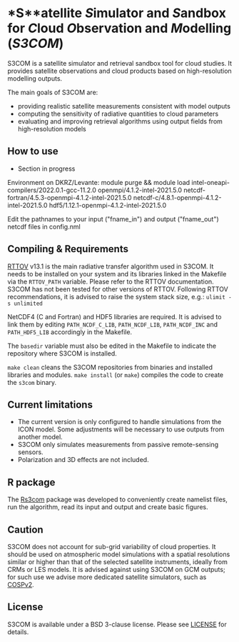 # *S**atellite *S*imulator and *S*andbox for *C*loud *O*bservation and *M*odelling (*S3COM*)

S3COM is a satellite simulator and retrieval sandbox tool for cloud studies. It provides satellite observations and cloud products based on high-resolution modelling outputs.

The main goals of S3COM are:
- providing realistic satellite measurements consistent with model outputs
- computing the sensitivity of radiative quantities to cloud parameters
- evaluating and improving retrieval algorithms using output fields from high-resolution models

How to use
----------

- Section in progress

Environment on DKRZ/Levante: module purge && module load intel-oneapi-compilers/2022.0.1-gcc-11.2.0 openmpi/4.1.2-intel-2021.5.0 netcdf-fortran/4.5.3-openmpi-4.1.2-intel-2021.5.0 netcdf-c/4.8.1-openmpi-4.1.2-intel-2021.5.0 hdf5/1.12.1-openmpi-4.1.2-intel-2021.5.0

Edit the pathnames to your input ("fname_in") and output ("fname_out") netcdf files in config.nml

Compiling & Requirements
------------------------

[RTTOV](https://nwp-saf.eumetsat.int/site/software/rttov) v13.1 is the main radiative transfer algorithm used in S3COM. It needs to be installed on your system and its libraries linked in the Makefile via the `RTTOV_PATH` variable. Please refer to the RTTOV documentation. S3COM has not been tested for other versions of RTTOV. Following RTTOV recommendations, it is advised to raise the system stack size, e.g.: `ulimit -s unlimited` 

NetCDF4 (C and Fortran) and HDF5 libraries are required. It is advised to link them by editing `PATH_NCDF_C_LIB`, `PATH_NCDF_LIB`, `PATH_NCDF_INC` and `PATH_HDF5_LIB` accordingly in the Makefile. 

The `basedir` variable must also be edited in the Makefile to indicate the repository where S3COM is installed.

`make clean` cleans the S3COM repositories from binaries and installed libraries and modules. `make install` (or `make`) compiles the code to create the `s3com` binary.

Current limitations
-------------------

- The current version is only configured to handle simulations from the ICON model. Some adjustments will be necessary to use outputs from another model. 
- S3COM only simulates measurements from passive remote-sensing sensors.
- Polarization and 3D effects are not included.

R package
---------

The [Rs3com](https://github.com/odrans/Rs3com) package was developed to conveniently create namelist files, run the algorithm, read its input and output and create basic figures.

Caution
-------

S3COM does not account for sub-grid variability of cloud properties. It should be used on atmospheric model simulations with a spatial resolutions similar or higher than that of the selected satellite instruments, ideally from CRMs or LES models. It is advised against using S3COM on GCM outputs; for such use we advise more dedicated satellite simulators, such as [COSPv2](https://github.com/CFMIP/COSPv2.0). 

License
------
S3COM is available under a BSD 3-clause license.
Please see [LICENSE](LICENSE) for details.
